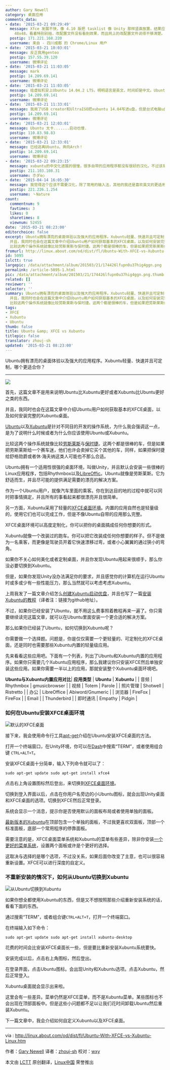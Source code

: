 ```yaml
---
author: Gary Newell
category: 桌面应用
comments_data:
- date: '2015-03-21 09:29:49'
  message: Xfce 发展不快，像 4.10 版把 tasklist 像 Unity 那样竖直放置，结果应用程序按钮的图标大小，记得不是很清楚，好象是 32x32，而不是
    48x48。看着特别别扭，改配置文件没有看到效果，而且网上的改配置文件说得不够清楚。下源码看了一下，代码应该没有读取那部分，得自己修改若干源码文件才行。最新版没有用过，不知到有无改善。
  postip: 171.221.168.220
  username: 来自 - 四川成都 的 Chrome/Linux 用户
- date: '2015-03-21 10:03:01'
  message: 反正我用gentoo
  postip: 157.55.39.120
  username: 微博评论
- date: '2015-03-21 11:03:05'
  message: mark
  postip: 14.209.69.141
  username: 微博评论
- date: '2015-03-21 11:03:05'
  message: 给虚拟机安上Ubuntu 14.04.2 LTS，明明语言是英文，时间却是中文。Ubuntu能不能不要为用户做太多决定。。。[巨汗]
  postip: 14.209.69.141
  username: 微博评论
- date: '2015-03-21 11:33:01'
  message: 我用了USB creator和UltraISO把xubuntu 14.04写进u盘，但是台式电脑u盘启动都不行，进不去，求助！！！
  postip: 14.209.69.141
  username: 微博评论
- date: '2015-03-21 12:03:01'
  message: Ubuntu 太卡.......启动也慢.
  postip: 110.83.98.83
  username: 微博评论
- date: '2015-03-21 12:33:01'
  message: 已经逃离Ubuntu，奔向Arch！
  postip: 14.209.69.141
  username: 微博评论
- date: '2015-03-22 09:23:15'
  message: xubuntu的中文化进展的很慢，很多自带的应用程序都没有很好的汉化。不过该系统极为轻量，很多细节也做的不错。还有一点就是桌面环境并没有把ibus耦合进去，所以可以很方便容易的安装sougou的拼音输入法，而ubuntu的unity环境由于耦合了ibus，导致即使要安装sougou也没办法卸载ibus。不过需要注意的是，xubuntu由于使用了xfce桌面，有些为ubuntu设计的应用程序会出现兼容性问题。
  postip: 211.103.108.31
  username: 朩ダo○
- date: '2015-04-14 16:05:30'
  message: 我觉得这个应该不需要汉化，除了常用的输入法，其他的我还是喜欢英文的更适用一点~
  postip: 221.226.1.254
  username: 丶Nature
count:
  commentnum: 9
  favtimes: 3
  likes: 0
  sharetimes: 8
  viewnum: 52455
date: '2015-03-21 08:23:00'
editorchoice: false
excerpt: Ubuntu拥有漂亮的桌面体验以及强大的应用程序。Xubuntu轻量、快速并且可定制，哪个更适合你？   首先，这篇文章不是用来说明Ubuntu比Xubuntu更好或者Xubuntu比Ubuntu更好之类的东西。
  并且，我同时也会在这篇文章中介绍Ubuntu用户如何获取基本的XFCE桌面，以及如何安装完整的Xubuntu桌面。 Ubuntu以及Xubuntu是针对不同目的开发的操作系统，为什么我会强调这一点，是为了说明什么时候或者为什么你应该使用Ubuntu或Xubuntu。
  比较这两个操作系统就像比较劳斯莱斯与保时捷。这两个都是很棒的车，但是如果把劳斯莱斯给一个赛车迷，他们也许会
fromurl: http://linux.about.com/od/dist/fl/Ubuntu-With-XFCE-vs-Xubuntu-Linux.htm
id: 5095
islctt: true
largepic: /data/attachment/album/201503/21/174426lfupn0u37hig4ggn.png
permalink: /article-5095-1.html
pic: /data/attachment/album/201503/21/174426lfupn0u37hig4ggn.png.thumb.jpg
related: []
reviewer: ''
selector: ''
summary: Ubuntu拥有漂亮的桌面体验以及强大的应用程序。Xubuntu轻量、快速并且可定制，哪个更适合你？   首先，这篇文章不是用来说明Ubuntu比Xubuntu更好或者Xubuntu比Ubuntu更好之类的东西。
  并且，我同时也会在这篇文章中介绍Ubuntu用户如何获取基本的XFCE桌面，以及如何安装完整的Xubuntu桌面。 Ubuntu以及Xubuntu是针对不同目的开发的操作系统，为什么我会强调这一点，是为了说明什么时候或者为什么你应该使用Ubuntu或Xubuntu。
  比较这两个操作系统就像比较劳斯莱斯与保时捷。这两个都是很棒的车，但是如果把劳斯莱斯给一个赛车迷，他们也许会
tags:
- XFCE
- Xubuntu
- Ubuntu
thumb: false
title: Ubuntu &amp; XFCE vs Xubuntu
titlepic: false
translator: zhouj-sh
updated: '2015-03-21 08:23:00'
---
```


Ubuntu拥有漂亮的桌面体验以及强大的应用程序。Xubuntu轻量、快速并且可定制，哪个更适合你？




---


![](/data/attachment/album/201503/21/174426lfupn0u37hig4ggn.png)


首先，这篇文章不是用来说明Ubuntu比Xubuntu更好或者Xubuntu比Ubuntu更好之类的东西。


并且，我同时也会在这篇文章中介绍Ubuntu用户如何获取基本的XFCE桌面，以及如何安装完整的Xubuntu桌面。


[Ubuntu](http://www.everydaylinuxuser.com/2014/11/an-everyday-linux-user-review-of-ubuntu.html)以及[Xubuntu](http://www.everydaylinuxuser.com/2015/01/an-everyday-linux-user-review-of.html)是针对不同目的开发的操作系统，为什么我会强调这一点，是为了说明什么时候或者为什么你应该使用Ubuntu或Xubuntu。


比较这两个操作系统就像比较[劳斯莱斯](http://exoticcars.about.com/od/overviewsofmaker1/p/RollsHistory.htm)与[保时捷](http://exoticcars.about.com/od/overviewsofmaker1/p/PorscheHistory.htm)。这两个都是很棒的车，但是如果把劳斯莱斯给一个赛车迷，他们也许会卖掉它买个其他的车，同样，如果把保时捷给舒格勋爵或者休·海夫纳这类人可能也不那么合适。


Ubuntu拥有一个适用性很强的桌面环境，叫做Unity，并且默认会安装一些很棒的Linux应用程序，包括Rhythmbox以及[LibreOffic](http://office.about.com/od/FreeOpenSourceOfficeSoftware/a/All-About-Libreoffice-4-0.htm)。Ubuntu就像是劳斯莱斯。它为舒适而生，并且尽可能的提供满足需要的漂亮的解决方案。


作为一个Ubuntu用户，就像汽车里面的乘客。你在到达目的地的过程中就可以同时把事情搞定，并且所有的事看起来都很漂亮并且很简单。


另一方面，Xubuntu采用了轻量的[XFCE桌面环境](http://linux.about.com/cs/linux101/g/xfce.htm)。内置的应用自然也是轻量级的，使用它们也可以完成工作，但是不像Ubuntu自带的应用那么完整。


XFCE桌面环境可以高度定制化，你可以把你的桌面搞成任何你想要的形式。


Xubuntu就像一个改装过的跑车。你可以把它改装成任何你想要的样子。但不是做为一名乘客，而更像是驾驶员开着它快速漂移过弯，或者小心翼翼的通过狭小的弯角。


如果你不关心如何美化或者定制桌面，并且你发现Ubuntu用起来很顺手，那么你没必要切换到Xubuntu。


但是，如果你发现Unity没办法满足你的要求，并且感觉你的计算机在运行Ubuntu时或多或少有一些性能压力，那么当然就可以考虑考虑Xubuntu。


上周我发了一篇文章介绍怎么[创建Xubuntu启动优盘](https://github.com/ZhouJ-sh/TranslateProject/blob/d91316c19c6668b82cfabf9f89e4ad07c7193202/translated/share/20150119%203%20Ways%20To%20Create%20A%20Lightweight%20And%20Persistent%20Xubuntu%20Linux%20USB%20Drive.md)，并且也写了一篇[安装Xubuntu的教程](https://github.com/ZhouJ-sh/TranslateProject/blob/0c4ad0bc8e79e28c1f7f8ccf805708829baa8ea9/translated/share/20150116%20A%20Step%20By%20Step%20Guide%20To%20Installing%20Xubuntu%20Linux.md)（译者注：链接为github地址）。


不过，如果你已经安装了Ubuntu，就不用这么费事照着教程再来一遍了。你只需要继续读完这篇文章，就可以在Ubuntu里面安装一个更合适的解决方案。


那么如果你已经装了Ubuntu，如何切换到Xubuntu呢？


你需要做一个选择题。问题是，你是仅仅需要一个更轻量的、可定制化的XFCE桌面，还是同时也需要那些Xubuntu内置的轻量级应用。


先来看看这些应用吧。下面有一个列表，列出了Ubuntu和Xubuntu内置的应用程序。如果你只需要几个Xubuntu应用程序，那么我建议你只安装XFCE然后单独安装这些应用。如果你需要一半以上的应用，那就安装整个Xubuntu桌面环境吧。




**Ubuntu与Xubuntu内置应用对比**| **应用类型** | **Ubuntu** | **Xubuntu** |
| 音频 | Rhythmbox | gmusicbrowser |
| 视频 | Totem | Parole |
| 照片管理 | Shotwell | Ristretto |
| 办公 | LibreOffice | Abiword/Gnumeric |
| 浏览器 | FireFox | FireFox |
| Email |  | Thunderbird |
| 即时通讯 | Empathy | Pidgin |


### 如何在Ubuntu安装XFCE桌面环境


![默认的XFCE桌面](/data/attachment/album/201503/20/222605laq3ofqx8hox79b9.png)


接下来，我会使用命令行工具[apt-get](http://linux.about.com/od/ubusrv_doc/a/ubusg11t01.htm)介绍在Ubuntu安装XFCE桌面的方法。


打开一个终端窗口，在Unity环境，你可以在[Dash](http://linux.about.com/od/howtos/fl/Learn-Ubuntu-The-Unity-Dash.htm)中搜索“TERM”，或者使用组合键 `CTRL+ALT+T`。


安装XFCE桌面十分简单，输入下列命令就可以了：



```
sudo apt-get update sudo apt-get install xfce4
```

点击右上角设置图标然后登出，来切换到[XFCE桌面环境](http://linux.about.com/cs/linux101/g/xfce.htm)。


切换到登入界面以后，点击在你用户名旁边的小Ubuntu图标，就会出现Unity桌面和XFCE桌面的选项。切换到XFCE然后正常登录。


系统会显示一个消息，提示你是否使用默认的面板布局或者使用单独的面板。


[最新版本的Xubuntu](http://www.everydaylinuxuser.com/2015/01/an-everyday-linux-user-review-of.html)在顶部包含一个单独的面板，不过我更喜欢双面板，顶部一个标准面板，底部一个常用程序的停靠面板。


需要注意的是，XFCE桌面菜单系统和Xubuntu的菜单有些差异，除非你安装[一个更好的菜单系统](http://xubuntugeek.blogspot.co.uk/2013/12/how-to-install-whisker-menu-in-xubuntu.html)，设置两个面板或许是个更好的选择。


这取决与选择的是哪个选项，不过没关系，如果后面你改变了主意，也可以很容易重新设置。XFCE可以进行深度的自定义。


### 不重新安装的情况下，如何从Ubuntu切换到Xubuntu


![从Ubuntu切换到Xubuntu](/data/attachment/album/201503/20/222609dtbk3g839rtdd9tk.png)


如果你想全都使用Xubuntu的东西，但是又不想按照那些介绍重新安装系统的话，看看下面的东西。


通过搜索“TERM”，或者组合键`CTRL+ALT+T`，打开一个终端窗口。


在终端输入如下命令：



```
sudo apt-get update sudo apt-get install xubuntu-desktop
```

花费的时间会比安装XFCE桌面长一些，但是要比重新安装Xubuntu系统要快。


安装完成以后，点击右上角图标，然后登出。


在登录界面，点击Ubuntu图标。会出现Unity和Xubuntu选项。点击Xubuntu，然后正常登入。


Xubuntu桌面就会显示出来啦。


这里会有一些差异。菜单仍然是XFCE菜单，而不是Xubuntu菜单。某些图标也不会出现在顶部面板中。但是这些小问题都不足以让我们花时间卸载Ubuntu然后重装Xubuntu。


下一篇文章中，我会介绍如何自定义Xubuntu以及XFCE桌面。




---


via : <http://linux.about.com/od/dist/fl/Ubuntu-With-XFCE-vs-Xubuntu-Linux.htm>


作者：[Gary Newell](http://linux.about.com/bio/Gary-Newell-132058.htm) 译者：[zhouj-sh](https://github.com/Zhouj-sh) 校对：[wxy](https://github.com/wxy)


本文由 [LCTT](https://github.com/LCTT/TranslateProject) 原创翻译，[Linux中国](http://linux.cn/) 荣誉推出